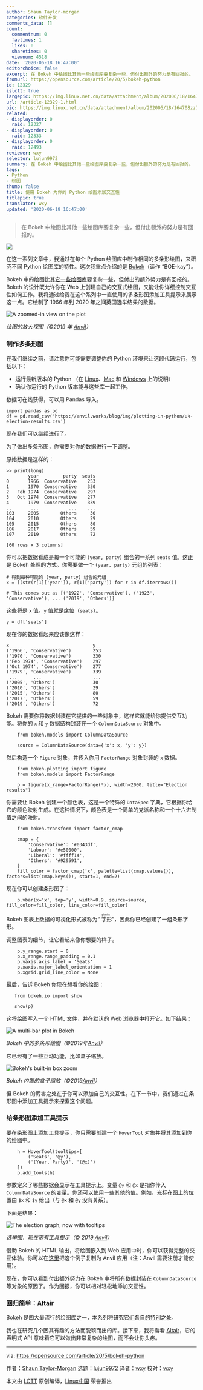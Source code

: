 ```yaml
---
author: Shaun Taylor-morgan
categories: 软件开发
comments_data: []
count:
  commentnum: 0
  favtimes: 1
  likes: 0
  sharetimes: 0
  viewnum: 4518
date: '2020-06-18 16:47:00'
editorchoice: false
excerpt: 在 Bokeh 中绘图比其他一些绘图库要复杂一些，但付出额外的努力是有回报的。
fromurl: https://opensource.com/article/20/5/bokeh-python
id: 12329
islctt: true
largepic: https://img.linux.net.cn/data/attachment/album/202006/18/164708zz7tjxz7m7ax5lt3.jpg
url: /article-12329-1.html
pic: https://img.linux.net.cn/data/attachment/album/202006/18/164708zz7tjxz7m7ax5lt3.jpg.thumb.jpg
related:
- displayorder: 0
  raid: 12327
- displayorder: 0
  raid: 12333
- displayorder: 0
  raid: 12493
reviewer: wxy
selector: lujun9972
summary: 在 Bokeh 中绘图比其他一些绘图库要复杂一些，但付出额外的努力是有回报的。
tags:
- Python
- 绘图
thumb: false
title: 使用 Bokeh 为你的 Python 绘图添加交互性
titlepic: true
translator: wxy
updated: '2020-06-18 16:47:00'
---
```



> 
> 在 Bokeh 中绘图比其他一些绘图库要复杂一些，但付出额外的努力是有回报的。
> 
> 
> 


![](/data/attachment/album/202006/18/164708zz7tjxz7m7ax5lt3.jpg)


在这一系列文章中，我通过在每个 Python 绘图库中制作相同的多条形绘图，来研究不同 Python 绘图库的特性。这次我重点介绍的是 [Bokeh](https://bokeh.org/)（读作 “BOE-kay”）。


Bokeh 中的绘图比[其它一些绘图库](/article-12327-1.html)要复杂一些，但付出的额外努力是有回报的。Bokeh 的设计既允许你在 Web 上创建自己的交互式绘图，又能让你详细控制交互性如何工作。我将通过给我在这个系列中一直使用的多条形图添加工具提示来展示这一点。它绘制了 1966 年到 2020 年之间英国选举结果的数据。


![](/data/attachment/album/202006/18/164745tbgswq11b3qqqito.png "A zoomed-in view on the plot")


*绘图的放大视图（©2019 年 [Anvil](https://anvil.works/blog/plotting-in-bokeh)）*


### 制作多条形图


在我们继续之前，请注意你可能需要调整你的 Python 环境来让这段代码运行，包括以下：


* 运行最新版本的 Python （在 [Linux](https://opensource.com/article/20/4/install-python-linux)、[Mac](https://opensource.com/article/19/5/python-3-default-mac) 和 [Windows](https://opensource.com/article/19/8/how-install-python-windows) 上的说明）
* 确认你运行的 Python 版本能与这些库一起工作。


数据可在线获得，可以用 Pandas 导入。



```
import pandas as pd
df = pd.read_csv('https://anvil.works/blog/img/plotting-in-python/uk-election-results.csv')

```

现在我们可以继续进行了。


为了做出多条形图，你需要对你的数据进行一下调整。


原始数据是这样的：



```
>> print(long)
        year         party  seats
0       1966  Conservative    253
1       1970  Conservative    330
2   Feb 1974  Conservative    297
3   Oct 1974  Conservative    277
4       1979  Conservative    339
..       ...           ...    ...
103     2005        Others     30
104     2010        Others     29
105     2015        Others     80
106     2017        Others     59
107     2019        Others     72

[60 rows x 3 columns]

```

你可以把数据看成是每一个可能的 `(year, party)` 组合的一系列 `seats` 值。这正是 Bokeh 处理的方式。你需要做一个 `(year, party)` 元组的列表：



```
# 得到每种可能的 (year, party) 组合的元组
x = [(str(r[1]['year']), r[1]['party']) for r in df.iterrows()]
   
# This comes out as [('1922', 'Conservative'), ('1923', 'Conservative'), ... ('2019', 'Others')]

```

这些将是 `x` 值。`y` 值就是席位（`seats`）。



```
y = df['seats']

```

现在你的数据看起来应该像这样：



```
x                               y
('1966', 'Conservative')        253
('1970', 'Conservative')        330
('Feb 1974', 'Conservative')    297
('Oct 1974', 'Conservative')    277
('1979', 'Conservative')        339
 ...      ...                   ...
('2005', 'Others')              30
('2010', 'Others')              29
('2015', 'Others')              80
('2017', 'Others')              59
('2019', 'Others')              72

```

Bokeh 需要你将数据封装在它提供的一些对象中，这样它就能给你提供交互功能。将你的 `x` 和 `y` 数据结构封装在一个 `ColumnDataSource` 对象中。



```
    from bokeh.models import ColumnDataSource

    source = ColumnDataSource(data={'x': x, 'y': y})

```

然后构造一个 `Figure` 对象，并传入你用 `FactorRange` 对象封装的 `x` 数据。



```
    from bokeh.plotting import figure
    from bokeh.models import FactorRange
   
    p = figure(x_range=FactorRange(*x), width=2000, title="Election results")

```

你需要让 Bokeh 创建一个颜色表，这是一个特殊的 `DataSpec` 字典，它根据你给它的颜色映射生成。在这种情况下，颜色表是一个简单的党派名称和一个十六进制值之间的映射。



```
    from bokeh.transform import factor_cmap

    cmap = {
        'Conservative': '#0343df',
        'Labour': '#e50000',
        'Liberal': '#ffff14',
        'Others': '#929591',
    }
    fill_color = factor_cmap('x', palette=list(cmap.values()), factors=list(cmap.keys()), start=1, end=2)

```

现在你可以创建条形图了：



```
    p.vbar(x='x', top='y', width=0.9, source=source, fill_color=fill_color, line_color=fill_color)

```

Bokeh 图表上数据的可视化形式被称为“<ruby> 字形 <rt>  glyphs </rt></ruby>”，因此你已经创建了一组条形字形。


调整图表的细节，让它看起来像你想要的样子。



```
    p.y_range.start = 0
    p.x_range.range_padding = 0.1
    p.yaxis.axis_label = 'Seats'
    p.xaxis.major_label_orientation = 1
    p.xgrid.grid_line_color = None

```

最后，告诉 Bokeh 你现在想看你的绘图：



```
   from bokeh.io import show

   show(p)

```

这将绘图写入一个 HTML 文件，并在默认的 Web 浏览器中打开它。如下结果：


![](/data/attachment/album/202006/18/164747njmjfybwkbb9jlgv.png "A multi-bar plot in Bokeh")


*Bokeh 中的多条形绘图（©2019年[Anvil](https://anvil.works/blog/plotting-in-bokeh)）*


它已经有了一些互动功能，比如盒子缩放。


![](/data/attachment/album/202006/18/164826c8yyefswvspee6v6.gif "Bokeh's built-in box zoom")


*Bokeh 内置的盒子缩放（©2019[Anvil](https://anvil.works/blog/plotting-in-bokeh)）*


但 Bokeh 的厉害之处在于你可以添加自己的交互性。在下一节中，我们通过在条形图中添加工具提示来探索这个问题。


### 给条形图添加工具提示


要在条形图上添加工具提示，你只需要创建一个 `HoverTool` 对象并将其添加到你的绘图中。



```
    h = HoverTool(tooltips=[
        ('Seats', '@y'),
        ('(Year, Party)', '(@x)')
    ])
    p.add_tools(h)

```

参数定义了哪些数据会显示在工具提示上。变量 `@y` 和 `@x` 是指你传入 `ColumnDataSource` 的变量。你还可以使用一些其他的值。例如，光标在图上的位置由 `$x` 和 `$y` 给出（与 `@x` 和 `@y` 没有关系）。


下面是结果：


![](/data/attachment/album/202006/18/164835yihiiitmiiwu5tpl.gif "The election graph, now with tooltips")


*选举图，现在带有工具提示（© 2019 [Anvil](https://anvil.works/blog/plotting-in-bokeh)）*


借助 Bokeh 的 HTML 输出，将绘图嵌入到 Web 应用中时，你可以获得完整的交互体验。你可以在[这里](https://anvil.works/build#clone:CFRUWSM6PQ6JUUXH%3dSX4SACDSXBB4UOIVEVPWXH55%7cMYTOLCU2HM5WKJYM%3d6VJKGRSF74TCCVDG5CTVDOCS)把这个例子复制为 Anvil 应用（注：Anvil 需要注册才能使用）。


现在，你可以看到付出额外努力在 Bokeh 中将所有数据封装在 `ColumnDataSource` 等对象的原因了。作为回报，你可以相对轻松地添加交互性。


### 回归简单：Altair


Bokeh 是四大最流行的绘图库之一，本系列将研究[它们各自的特别之处](https://opensource.com/article/20/4/plot-data-python)。


我也在研究几个因其有趣的方法而脱颖而出的库。接下来，我将看看 [Altair](https://altair-viz.github.io/)，它的声明式 API 意味着它可以做出非常复杂的绘图，而不会让你头疼。




---


via: <https://opensource.com/article/20/5/bokeh-python>


作者：[Shaun Taylor-Morgan](https://opensource.com/users/shaun-taylor-morgan) 选题：[lujun9972](https://github.com/lujun9972) 译者：[wxy](https://github.com/wxy) 校对：[wxy](https://github.com/wxy)


本文由 [LCTT](https://github.com/LCTT/TranslateProject) 原创编译，[Linux中国](https://linux.cn/) 荣誉推出